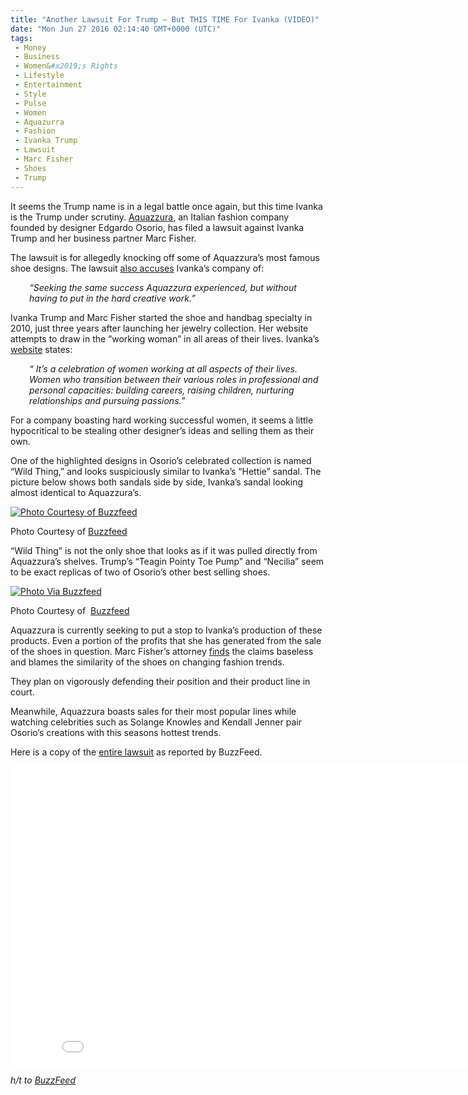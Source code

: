 ```yaml
---
title: "Another Lawsuit For Trump – But THIS TIME For Ivanka (VIDEO)"
date: "Mon Jun 27 2016 02:14:40 GMT+0000 (UTC)"
tags: 
 - Money
 - Business
 - Women&#x2019;s Rights
 - Lifestyle
 - Entertainment
 - Style
 - Pulse
 - Women
 - Aquazurra
 - Fashion
 - Ivanka Trump
 - Lawsuit
 - Marc Fisher
 - Shoes
 - Trump
---
```

<p>It seems the Trump name is in a legal battle once again, but this time Ivanka is the Trump under scrutiny. <a href="https://www.aquazzura.com/en" onclick="__gaTracker(&apos;send&apos;, &apos;event&apos;, &apos;outbound-article&apos;, &apos;https://www.aquazzura.com/en&apos;, &apos;Aquazzura&apos;);">Aquazzura</a>, an Italian fashion company founded by designer Edgardo Osorio, has filed a lawsuit against Ivanka Trump and her business partner Marc Fisher.</p><p>The lawsuit is for allegedly knocking off some of Aquazzura&#x2019;s most famous shoe designs. The lawsuit <a href="http://www.vanityfair.com/news/2016/06/ivanka-trump-sued-luxury-sandals" onclick="__gaTracker(&apos;send&apos;, &apos;event&apos;, &apos;outbound-article&apos;, &apos;http://www.vanityfair.com/news/2016/06/ivanka-trump-sued-luxury-sandals&apos;, &apos;also accuses&apos;);">also accuses</a> Ivanka&#x2019;s company of:</p><p style="padding-left: 30px;"><em>&#x201C;Seeking the same success Aquazzura experienced, but without having to put in the hard creative work.&#x201D;</em></p><p>Ivanka Trump and Marc Fisher started the shoe and handbag specialty in 2010, just three years after launching her jewelry collection. Her website attempts to draw in the &#x201C;working woman&#x201D; in all areas of their lives. Ivanka&#x2019;s <a href="http://www.ivankatrump.com/about/" onclick="__gaTracker(&apos;send&apos;, &apos;event&apos;, &apos;outbound-article&apos;, &apos;http://www.ivankatrump.com/about/&apos;, &apos;website&apos;);">website</a> states:</p><p style="padding-left: 30px;"><em>&#x201C; It&#x2019;s a celebration of women working at all aspects of their lives. Women who transition between their various roles in professional and personal capacities: building careers, raising children, nurturing relationships and pursuing passions.&#x201D;</em></p><p>For a company boasting hard working successful women, it seems a little hypocritical to be stealing other designer&#x2019;s ideas and selling them as their own.</p><p>One of the highlighted designs in Osorio&#x2019;s celebrated collection is named &#x201C;Wild Thing,&#x201D; and looks suspiciously similar to Ivanka&#x2019;s &#x201C;Hettie&#x201D; sandal. The picture below shows both sandals side by side, Ivanka&#x2019;s sandal looking almost identical to Aquazzura&#x2019;s.</p><div id="attachment_139270" style="width: 610px" class="wp-caption aligncenter"><a href="//i1.wp.com/cdn.liberalamerica.org/wp-content/uploads/2016/06/side-by-side-wild-thing.png"><img class="size-large wp-image-139270" src="//i1.wp.com/cdn.liberalamerica.org/wp-content/uploads/2016/06/side-by-side-wild-thing-600x276.png?resize=600%2C276" alt="Photo Courtesy of Buzzfeed" srcset="//cdn.liberalamerica.org/wp-content/uploads/2016/06/side-by-side-wild-thing.png 600w, //cdn.liberalamerica.org/wp-content/uploads/2016/06/side-by-side-wild-thing.png 64w, //cdn.liberalamerica.org/wp-content/uploads/2016/06/side-by-side-wild-thing.png 350w, //cdn.liberalamerica.org/wp-content/uploads/2016/06/side-by-side-wild-thing.png 625w" sizes="(max-width: 600px) 100vw, 600px" data-recalc-dims="1"></a>
<p class="wp-caption-text">Photo Courtesy of <a href="https://www.buzzfeed.com/tasneemnashrulla/ivanka-trump-shoe-lawsuit?utm_term=.ggx1V2zJo&amp;sub=4288933_8991421" onclick="__gaTracker(&apos;send&apos;, &apos;event&apos;, &apos;outbound-article&apos;, &apos;https://www.buzzfeed.com/tasneemnashrulla/ivanka-trump-shoe-lawsuit?utm_term=.ggx1V2zJo&amp;sub=4288933_8991421&apos;, &apos;Buzzfeed&apos;);">Buzzfeed</a></p>
</div><p>&#x201C;Wild Thing&#x201D; is not the only shoe that looks as if it was pulled directly from Aquazzura&#x2019;s shelves. Trump&#x2019;s &#x201C;Teagin Pointy Toe Pump&#x201D; and &#x201C;Necilia&#x201D; seem to be exact replicas of two of Osorio&#x2019;s other best selling shoes.</p><div id="attachment_139271" style="width: 610px" class="wp-caption aligncenter"><a href="//i2.wp.com/cdn.liberalamerica.org/wp-content/uploads/2016/06/Other-shoes.png"><img class="size-large wp-image-139271" src="//i1.wp.com/cdn.liberalamerica.org/wp-content/uploads/2016/06/Other-shoes-600x457.png?resize=600%2C457" alt="Photo Via Buzzfeed" srcset="//cdn.liberalamerica.org/wp-content/uploads/2016/06/Other-shoes.png 600w, //cdn.liberalamerica.org/wp-content/uploads/2016/06/Other-shoes.png 64w, //cdn.liberalamerica.org/wp-content/uploads/2016/06/Other-shoes.png 350w, //cdn.liberalamerica.org/wp-content/uploads/2016/06/Other-shoes.png 625w" sizes="(max-width: 600px) 100vw, 600px" data-recalc-dims="1"></a>
<p class="wp-caption-text">Photo Courtesy of &#xA0;<a href="https://www.buzzfeed.com/tasneemnashrulla/ivanka-trump-shoe-lawsuit?utm_term=.tqdMqY5ln&amp;sub=4288933_8991936" onclick="__gaTracker(&apos;send&apos;, &apos;event&apos;, &apos;outbound-article&apos;, &apos;https://www.buzzfeed.com/tasneemnashrulla/ivanka-trump-shoe-lawsuit?utm_term=.tqdMqY5ln&amp;sub=4288933_8991936&apos;, &apos;Buzzfeed&apos;);">Buzzfeed</a></p>
</div><p>Aquazzura is currently seeking to put a stop to Ivanka&#x2019;s production of these products. Even a portion of the profits that she has generated from the sale of the shoes in question. Marc Fisher&#x2019;s attorney <a href="https://www.buzzfeed.com/tasneemnashrulla/ivanka-trump-shoe-lawsuit?utm_term=.dwYJKog60#.xrBX6rOxB" onclick="__gaTracker(&apos;send&apos;, &apos;event&apos;, &apos;outbound-article&apos;, &apos;https://www.buzzfeed.com/tasneemnashrulla/ivanka-trump-shoe-lawsuit?utm_term=.dwYJKog60#.xrBX6rOxB&apos;, &apos;finds&apos;);">finds</a> the claims baseless and blames the similarity of the shoes on changing fashion trends.</p><p>They plan on vigorously defending their position and their product line in court.</p><p>Meanwhile, Aquazzura boasts sales for their most popular lines while watching celebrities such as Solange Knowles and Kendall Jenner pair Osorio&#x2019;s creations with this seasons hottest trends.</p><p>Here is a copy of the <a href="https://www.buzzfeed.com/tasneemnashrulla/ivanka-trump-shoe-lawsuit?utm_term=.xsVoNq5Wp7&amp;sub=4288933_8991421#.gflO6dW1Ma" onclick="__gaTracker(&apos;send&apos;, &apos;event&apos;, &apos;outbound-article&apos;, &apos;https://www.buzzfeed.com/tasneemnashrulla/ivanka-trump-shoe-lawsuit?utm_term=.xsVoNq5Wp7&amp;sub=4288933_8991421#.gflO6dW1Ma&apos;, &apos;entire lawsuit&apos;);">entire lawsuit</a> as reported by BuzzFeed.</p><p><iframe width="853" height="480" src="//www.youtube.com/embed/ErAkR-y8M8g" frameborder="0" allowfullscreen></iframe></p><p><em>h/t to <a href="https://www.buzzfeed.com/tasneemnashrulla/ivanka-trump-shoe-lawsuit?utm_term=.xsVoNq5Wp7&amp;sub=4288933_8991421#.gflO6dW1Ma" onclick="__gaTracker(&apos;send&apos;, &apos;event&apos;, &apos;outbound-article&apos;, &apos;https://www.buzzfeed.com/tasneemnashrulla/ivanka-trump-shoe-lawsuit?utm_term=.xsVoNq5Wp7&amp;sub=4288933_8991421#.gflO6dW1Ma&apos;, &apos;BuzzFeed&apos;);">BuzzFeed</a></em></p>